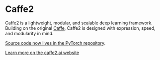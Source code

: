 # Caffe2

Caffe2 is a lightweight, modular, and scalable deep learning framework. Building on the original [Caffe](http://caffe.berkeleyvision.org), Caffe2 is designed with expression, speed, and modularity in mind.

[Source code now lives in the PyTorch repository](https://github.com/pytorch/pytorch/).

[Learn more on the caffe2.ai website](http://caffe2.ai/)
